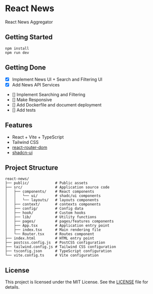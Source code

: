 # React News

React News Aggregator

## Getting Started

```
npm install
npm run dev
```

## Getting Done

- [X] Implement News UI + Search and Filtering UI
- [X] Add News API Services
- [] Implement Searching and Filtering
- [] Make Responsive
- [] Add Dockerfile and document deployment
- [] Add tests

## Features

- React + Vite + TypeScript
- Tailwind CSS
- [react-router-dom](https://www.npmjs.com/package/react-router-dom)
- [shadcn-ui](https://github.com/shadcn-ui/ui/)

## Project Structure

```
react-news/
├── public/            # Public assets
├── src/               # Application source code
│   ├── components/    # React components
│   │   └── ui/        # shadc/ui components
│   │   └── layouts/   # layouts components
│   ├── context/       # contexts components
│   ├── config/        # Config data
│   ├── hook/          # Custom hooks
│   ├── lib/           # Utility functions
│   ├── pages/         # pages/features components
│   ├── App.tsx        # Application entry point
│   ├── index.tsx      # Main rendering file
│   └── Router.tsx     # Routes component
├── index.html         # HTML entry point
├── postcss.config.js  # PostCSS configuration
├── tailwind.config.js # Tailwind CSS configuration
├── tsconfig.json      # TypeScript configuration
└── vite.config.ts     # Vite configuration
```

## License

This project is licensed under the MIT License. See the [LICENSE](https://github.com/arvandmoe/react-news/blob/main/LICENSE) file for details.
